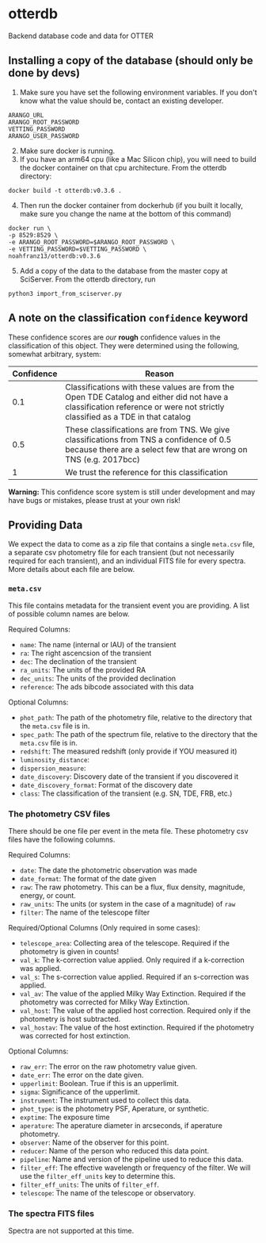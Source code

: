 # otterdb
Backend database code and data for OTTER

## Installing a copy of the database (should only be done by devs)
1. Make sure you have set the following environment variables. If you don't
know what the value should be, contact an existing developer.
```
ARANGO_URL
ARANGO_ROOT_PASSWORD
VETTING_PASSWORD
ARANGO_USER_PASSWORD
```
2. Make sure docker is running. 
3. If you have an arm64 cpu (like a Mac Silicon chip), you will need to 
build the docker container on that cpu architecture. From the otterdb 
directory:
```
docker build -t otterdb:v0.3.6 .
```
4. Then run the docker container from dockerhub (if you built it locally, 
make sure you change the name at the bottom of this command)
```
docker run \
-p 8529:8529 \
-e ARANGO_ROOT_PASSWORD=$ARANGO_ROOT_PASSWORD \ 
-e VETTING_PASSWORD=$VETTING_PASSWORD \
noahfranz13/otterdb:v0.3.6
```
5. Add a copy of the data to the database from the master copy at SciServer.
From the otterdb directory, run
```
python3 import_from_sciserver.py
```

## A note on the classification `confidence` keyword
These confidence scores are *our* **rough** confidence values in the classification
of this object. They were determined using the following, somewhat arbitrary, system:

| Confidence | Reason |
|------------|--------|
| 0.1 | Classifications with these values are from the Open TDE Catalog and either did not have a classification reference or were not strictly classified as a TDE in that catalog |
| 0.5 | These classifications are from TNS. We give classifications from TNS a confidence of 0.5 because there are a select few that are wrong on TNS (e.g. 2017bcc) |
| 1 | We trust the reference for this classification |

**Warning:** This confidence score system is still under development and may have bugs or mistakes, please trust at your own risk!

## Providing Data
We expect the data to come as a zip file that contains a single `meta.csv`
file, a separate csv photometry file for each transient (but not necessarily
required for each transient), and an individual FITS file for every spectra.
More details about each file are below.

### `meta.csv`
This file contains metadata for the transient event you are providing. A list
of possible column names are below.

Required Columns:
* `name`: The name (internal or IAU) of the transient
* `ra`: The right ascencsion of the transient
* `dec`: The declination of the transient
* `ra_units`: The units of the provided RA
* `dec_units`: The units of the provided declination
* `reference`: The ads bibcode associated with this data

Optional Columns:
* `phot_path`: The path of the photometry file, relative to the directory that
the `meta.csv` file is in.
* `spec_path`: The path of the spectrum file, relative to the directory that the `meta.csv` file is in.
* `redshift`: The measured redshift (only provide if YOU measured it)
* `luminosity_distance`:
* `dispersion_measure`:
* `date_discovery`: Discovery date of the transient if you discovered it
* `date_discovery_format`: Format of the discovery date
* `class`: The classification of the transient (e.g. SN, TDE, FRB, etc.)

### The photometry CSV files
There should be one file per event in the meta file. These photometry csv
files have the following columns.

Required Columns:
* `date`: The date the photometric observation was made
* `date_format`: The format of the date given
* `raw`: The raw photometry. This can be a flux, flux density, magnitude,
energy, or count.
* `raw_units`: The units (or system in the case of a magnitude) of `raw`
* `filter`: The name of the telescope filter

Required/Optional Columns (Only required in some cases):
* `telescope_area`: Collecting area of the telescope. Required if the
photometry is given in counts!
* `val_k`: The k-correction value applied. Only required if a k-correction
was applied.
* `val_s`: The s-correction value applied. Required if an s-correction was
applied.
* `val_av`: The value of the applied Milky Way Extinction. Required if the
photometry was corrected for Milky Way Extinction.
* `val_host`: The value of the applied host correction. Required only if the
photometry is host subtracted.
* `val_hostav`: The value of the host extinction. Required if the photometry
was corrected for host extinction.

Optional Columns:
* `raw_err`: The error on the raw photometry value given.
* `date_err`: The error on the date given.
* `upperlimit`: Boolean. True if this is an upperlimit.
* `sigma`: Significance of the upperlimit.
* `instrument`: The instrument used to collect this data.
* `phot_type`: is the photometry PSF, Aperature, or synthetic.
* `exptime`: The exposure time
* `aperature`: The aperature diameter in arcseconds, if aperature photometry.
* `observer`: Name of the observer for this point.
* `reducer`: Name of the person who reduced this data point.
* `pipeline`: Name and version of the pipeline used to reduce this data.
* `filter_eff`: The effective wavelength or frequency of the filter. We will
use the `filter_eff_units` key to determine this.
* `filter_eff_units`: The units of `filter_eff`.
* `telescope`: The name of the telescope or observatory.

### The spectra FITS files
Spectra are not supported at this time.

